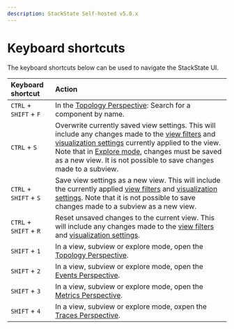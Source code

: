```yaml
---
description: StackState Self-hosted v5.0.x 
---
```


# Keyboard shortcuts

The keyboard shortcuts below can be used to navigate the StackState UI.

| Keyboard shortcut | Action                                                                                                                                                                                                                                                                                                                                              |
| :--- |:----------------------------------------------------------------------------------------------------------------------------------------------------------------------------------------------------------------------------------------------------------------------------------------------------------------------------------------------------|
| `CTRL` + `SHIFT` + `F` | In the [Topology Perspective](perspectives/topology-perspective.md): Search for a component by name.                                                                                                                                                                                                                                                |
| `CTRL` + `S` | Overwrite currently saved view settings. This will include any changes made to the [view filters](filters.md) and [visualization settings](views/visualization_settings.md) currently applied to the view. Note that in [Explore mode](explore_mode.md), changes must be saved as a new view. It is not possible to save changes made to a subview. |
| `CTRL` + `SHIFT` + `S` | Save view settings as a new view. This will include the currently applied [view filters](filters.md) and [visualization settings](views/visualization_settings.md). Note that it is not possible to save changes made to a subview as a new view.                                                                                                   |
| `CTRL` + `SHIFT` + `R` | Reset unsaved changes to the current view. This will include any changes made to the [view filters](filters.md) and [visualization settings](views/visualization_settings.md).                                                                                                                                                                      |
| `SHIFT` + `1` | In a view, subview or explore mode, open the [Topology Perspective](perspectives/topology-perspective.md).                                                                                                                                                                                                                                          |
| `SHIFT` + `2` | In a view, subview or explore mode, open the [Events Perspective](perspectives/events_perspective.md).                                                                                                                                                                                                                                              |
| `SHIFT` + `3` | In a view, subview or explore mode, open the [Metrics Perspective](perspectives/metrics-perspective.md).                                                                                                                                                                                                                                            |
| `SHIFT` + `4` | In a view, subview or explore mode, oxpen the [Traces Perspective](perspectives/traces-perspective.md).                                                                                                                                                                                                                                             |

